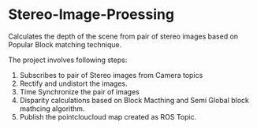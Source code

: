 # Stereo-Image-Proessing
Calculates the depth of the scene from pair of stereo images based on Popular Block matching technique.

The project involves following steps:

1) Subscribes to pair of Stereo images from Camera topics
2) Rectify and undistort the images.
3) Time Synchronize the pair of images
4) Disparity calculations based on Block Macthing and Semi Global block mathcing algorithm.
5) Publish the pointcloucloud map created as ROS Topic.
